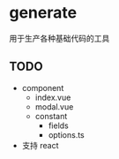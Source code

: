# generate

用于生产各种基础代码的工具

## TODO
- component
    - index.vue
    - modal.vue
    - constant
        - fields
        - options.ts
- 支持 react

